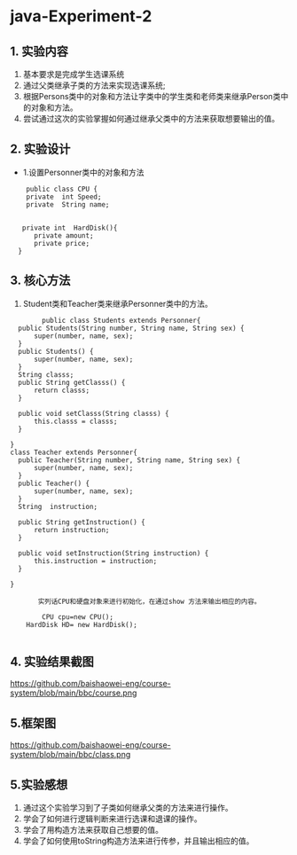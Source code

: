 # java-Experiment-2
## 1. 实验内容
1. 基本要求是完成学生选课系统
2. 通过父类继承子类的方法来实现选课系统;
3. 根据Persons类中的对象和方法让字类中的学生类和老师类来继承Person类中的对象和方法。
4. 尝试通过这次的实验掌握如何通过继承父类中的方法来获取想要输出的值。
## 2. 实验设计

+ 1.设置Personner类中的对象和方法
```
    public class CPU {
    private  int Speed;   
    private  String name; 
    
    
   private int  HardDisk(){
      private amount;
      private price;
  }
```
 ## 3. 核心方法
 
  1. Student类和Teacher类来继承Personner类中的方法。
  
  ```
          public class Students extends Personner{
	public Students(String number, String name, String sex) {
		super(number, name, sex);	
	}
	public Students() {
		super(number, name, sex);
	}
    String classs;
	public String getClasss() {
		return classs;
	}

	public void setClasss(String classs) {
		this.classs = classs;
	}
	
}
class Teacher extends Personner{
	public Teacher(String number, String name, String sex) {
		super(number, name, sex);
	}
	public Teacher() {
		super(number, name, sex);
	}
	String  instruction;

	public String getInstruction() {
		return instruction;
	}

	public void setInstruction(String instruction) {
		this.instruction = instruction;
	}
	
}
   
         实列话CPU和硬盘对象来进行初始化，在通过show 方法来输出相应的内容。     

          CPU cpu=new CPU();
	  HardDisk HD= new HardDisk();
	 
   ```
   
   ## 4. 实验结果截图
   
  https://github.com/baishaowei-eng/course-system/blob/main/bbc/course.png
  ## 5.框架图
https://github.com/baishaowei-eng/course-system/blob/main/bbc/class.png
  ## 5.实验感想

  1. 通过这个实验学习到了子类如何继承父类的方法来进行操作。
  2. 学会了如何进行逻辑判断来进行选课和退课的操作。
  3. 学会了用构造方法来获取自己想要的值。
  4. 学会了如何使用toString构造方法来进行传参，并且输出相应的值。

   
     
